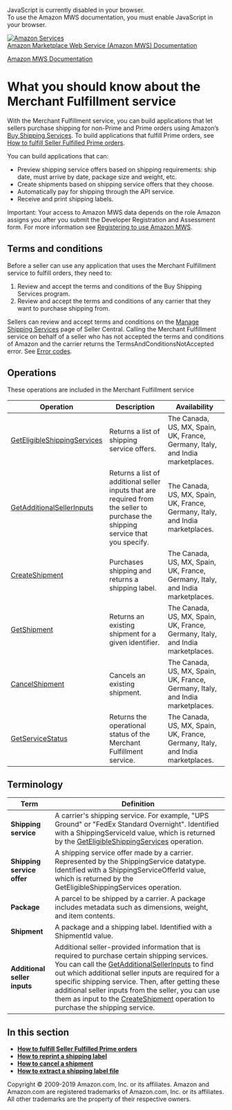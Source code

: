<div id="MWSDX_noscript">

JavaScript is currently disabled in your browser.  
To use the Amazon MWS documentation, you must enable JavaScript in your
browser.

</div>

<div id="MWSDX_divtop">

[![Amazon
Services](https://images-na.ssl-images-amazon.com/images/G/08/mwsportal/fr_FR/amazonservices.gif
"Amazon Services")](http://services.amazon.fr)  
<span id="MWSDX_titlebar">[Amazon Marketplace Web Service (Amazon MWS)
Documentation](https://developer.amazonservices.fr/gp/mws/docs.html)</span>

</div>

<div id="MWSDX_divbottom">

<div id="MWSDX_divleft">

<div id="MWSDX_toc">

</div>

</div>

<div id="MWSDX_divright">

<div id="MWSDX_content">

<span id="MWSDX_breadcrumbs">[Amazon MWS
Documentation](https://developer.amazonservices.fr/gp/mws/docs.html)</span>

<div id="MerchFulfill_Overview" class="nested0">

# What you should know about the Merchant Fulfillment service

<div class="body">

<div class="section">

With the <span class="ph">Merchant Fulfillment service</span>, you can
build applications that let sellers purchase shipping for non-Prime and
Prime orders using Amazon’s [Buy Shipping
Services](https://sellercentral.amazon.co.uk/gp/help/200202220). To
build applications that fulfill Prime orders, see [How to fulfill Seller
Fulfilled Prime orders](MerchFulfill_HowToUseForPrime.md).

You can build applications that can:

  - Preview shipping service offers based on shipping requirements: ship
    date, must arrive by date, package size and weight, etc.
  - Create shipments based on shipping service offers that they choose.
  - Automatically pay for shipping through the API service.
  - Receive and print shipping labels.

<div class="note important">

<span class="importanttitle">Important:</span> Your access to
<span class="ph">Amazon MWS</span> data depends on the role Amazon
assigns you after you submit the <span class="ph">Developer Registration
and Assessment form</span>. For more information see [Registering to use
Amazon MWS](../dev_guide/DG_Registering.md#DG_Registering).

</div>

</div>

<div class="section">

## Terms and conditions

Before a seller can use any application that uses the
<span class="ph">Merchant Fulfillment service</span> to fulfill orders,
they need to:

1.  Review and accept the terms and conditions of the Buy Shipping
    Services program.
2.  Review and accept the terms and conditions of any carrier that they
    want to purchase shipping from.

Sellers can review and accept terms and conditions on the [Manage
Shipping
Services](https://sellercentral.amazon.co.uk/gp/shipping-manager/terms-and-conditions.html/ref=ag_xx_cont_201950090)
page of Seller Central. Calling the Merchant Fulfillment service on
behalf of a seller who has not accepted the terms and conditions of
Amazon and the carrier returns the
<span class="keyword parmname">TermsAndConditionsNotAccepted</span>
error. See [Error codes](MerchFulfill_ErrorCodes.md).

</div>

<div class="section">

## Operations

These operations are included in the <span class="ph">Merchant
Fulfillment
service</span>

<div class="tablenoborder">

| Operation                                                                                                                                                                                                  | Description                                                                                                                                             | Availability                                                                                           |
| ---------------------------------------------------------------------------------------------------------------------------------------------------------------------------------------------------------- | ------------------------------------------------------------------------------------------------------------------------------------------------------- | ------------------------------------------------------------------------------------------------------ |
| [GetEligibleShippingServices](MerchFulfill_GetEligibleShippingServices.md "Returns a list of shipping service offers.")                                                                                  | <span class="ph">Returns a list of shipping service offers.</span>                                                                                      | <span class="ph">The Canada, US, MX, Spain, UK, France, Germany, Italy, and India marketplaces.</span> |
| [GetAdditionalSellerInputs](MerchFulfill_GetAdditionalSellerInputs.md "Returns a list of additional seller inputs that are required from the seller to purchase the shipping service that you specify.") | <span class="ph">Returns a list of additional seller inputs that are required from the seller to purchase the shipping service that you specify.</span> | <span class="ph">The Canada, US, MX, Spain, UK, France, Germany, Italy, and India marketplaces.</span> |
| [CreateShipment](MerchFulfill_CreateShipment.md)                                                                                                                                                         | <span class="ph">Purchases shipping and returns a shipping label.</span>                                                                                | <span class="ph">The Canada, US, MX, Spain, UK, France, Germany, Italy, and India marketplaces.</span> |
| [GetShipment](MerchFulfill_GetShipment.md "Returns an existing shipment for a given identifier.")                                                                                                        | <span class="ph">Returns an existing shipment for a given identifier.</span>                                                                            | <span class="ph">The Canada, US, MX, Spain, UK, France, Germany, Italy, and India marketplaces.</span> |
| [CancelShipment](MerchFulfill_CancelShipment.md "Cancels an existing shipment.")                                                                                                                         | <span class="ph">Cancels an existing shipment.</span>                                                                                                   | <span class="ph">The Canada, US, MX, Spain, UK, France, Germany, Italy, and India marketplaces.</span> |
| [GetServiceStatus](../fba_outbound/MWS_GetServiceStatus.md "Returns the operational status of the Fulfillment Outbound Shipment API section.")                                                           | <span class="ph">Returns the operational status of the <span class="ph">Merchant Fulfillment service</span>.</span>                                     | <span class="ph">The Canada, US, MX, Spain, UK, France, Germany, Italy, and India marketplaces.</span> |

</div>

</div>

<div id="MerchFulfill_Overview__Terminology" class="section">

## Terminology

<div class="tablenoborder">

| Term                         | Definition                                                                                                                                                                                                                                                                                                                                                                                                                                                                                                                                                                                                              |
| ---------------------------- | ----------------------------------------------------------------------------------------------------------------------------------------------------------------------------------------------------------------------------------------------------------------------------------------------------------------------------------------------------------------------------------------------------------------------------------------------------------------------------------------------------------------------------------------------------------------------------------------------------------------------- |
| **Shipping service**         | A carrier's shipping service. For example, "UPS Ground" or "FedEx Standard Overnight". Identified with a <span class="keyword parmname">ShippingServiceId</span> value, which is returned by the [GetEligibleShippingServices](MerchFulfill_GetEligibleShippingServices.md "Returns a list of shipping service offers.") operation.                                                                                                                                                                                                                                                                                   |
| **Shipping service offer**   | <span class="ph">A shipping service offer made by a carrier.</span> Represented by the <span class="keyword parmname">ShippingService</span> datatype. Identified with a <span class="keyword parmname">ShippingServiceOfferId</span> value, which is returned by the <span class="keyword apiname">GetEligibleShippingServices</span> operation.                                                                                                                                                                                                                                                                       |
| **Package**                  | A parcel to be shipped by a carrier. A package includes metadata such as dimensions, weight, and item contents.                                                                                                                                                                                                                                                                                                                                                                                                                                                                                                         |
| **Shipment**                 | A package and a shipping label. Identified with a <span class="keyword parmname">ShipmentId</span> value.                                                                                                                                                                                                                                                                                                                                                                                                                                                                                                               |
| **Additional seller inputs** | Additional seller-provided information that is required to purchase certain shipping services. You can call the [GetAdditionalSellerInputs](MerchFulfill_GetAdditionalSellerInputs.md "Returns a list of additional seller inputs that are required from the seller to purchase the shipping service that you specify.") to find out which additional seller inputs are required for a specific shipping service. Then, after getting these additional seller inputs from the seller, you can use them as input to the [CreateShipment](MerchFulfill_CreateShipment.md) operation to purchase the shipping service. |

</div>

</div>

</div>

<div class="related-links">

## In this section

  - **[How to fulfill Seller Fulfilled Prime
    orders](../merch_fulfill/MerchFulfill_HowToUseForPrime.md)**  
  - **[How to reprint a shipping
    label](../merch_fulfill/MerchFulfill_HowToGetNewShippingLabel.md)**  
  - **[How to cancel a
    shipment](../merch_fulfill/MerchFulfill_HowToCancelShipment.md)**  
  - **[How to extract a shipping label
    file](../merch_fulfill/MerchFulfill_HowToExtractShippingLabel.md)**  

</div>

</div>

<div id="MWSDX_footer">

Copyright © 2009-2019 Amazon.com, Inc. or its affiliates. Amazon and
Amazon.com are registered trademarks of Amazon.com, Inc. or its
affiliates. All other trademarks are the property of their respective
owners.

</div>

</div>

</div>

<div style="clear: both;">

</div>

</div>
